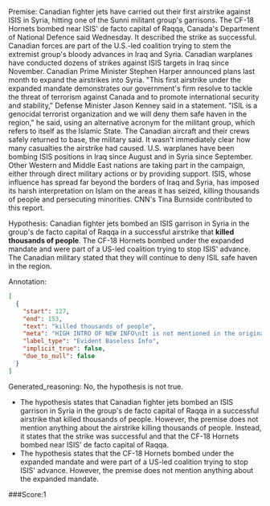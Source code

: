 
Premise:
Canadian fighter jets have carried out their first airstrike against ISIS in Syria, hitting one of the Sunni militant group's garrisons. The CF-18 Hornets bombed near ISIS' de facto capital of Raqqa, Canada's Department of National Defence said Wednesday. It described the strike as successful. Canadian forces are part of the U.S.-led coalition trying to stem the extremist group's bloody advances in Iraq and Syria. Canadian warplanes have conducted dozens of strikes against ISIS targets in Iraq since November. Canadian Prime Minister Stephen Harper announced plans last month to expand the airstrikes into Syria. "This first airstrike under the expanded mandate demonstrates our government's firm resolve to tackle the threat of terrorism against Canada and to promote international security and stability,"  Defense Minister Jason Kenney said in a statement. "ISIL is a genocidal terrorist organization and we will deny them safe haven in the region," he said, using an alternative acronym for the militant group, which refers to itself as the Islamic State. The Canadian aircraft and their crews safely returned to base, the military said. It wasn't immediately clear how many casualties the airstrike had caused. U.S. warplanes have been bombing ISIS positions in Iraq since August and in Syria since September. Other Western and Middle East nations are taking part in the campaign, either through direct military actions or by providing support. ISIS, whose influence has spread far beyond the borders of Iraq and Syria, has imposed its harsh interpretation on Islam on the areas it has seized, killing thousands of people and persecuting minorities. CNN's Tina Burnside contributed to this report.


Hypothesis:
Canadian fighter jets bombed an ISIS garrison in Syria in the group's de facto capital of Raqqa in a successful airstrike that **killed thousands of people**. The CF-18 Hornets bombed under the expanded mandate and were part of a US-led coalition trying to stop ISIS' advance. The Canadian military stated that they will continue to deny ISIL safe haven in the region.

Annotation:
```json
[
  {
    "start": 127,
    "end": 153,
    "text": "killed thousands of people",
    "meta": "HIGH INTRO OF NEW INFO\nIt is not mentioned in the original source that the successful airstrike 'killed thousands of people.'",
    "label_type": "Evident Baseless Info",
    "implicit_true": false,
    "due_to_null": false
  }
]
```

Generated_reasoning:
No, the hypothesis is not true. 
- The hypothesis states that Canadian fighter jets bombed an ISIS garrison in Syria in the group's de facto capital of Raqqa in a successful airstrike that killed thousands of people. However, the premise does not mention anything about the airstrike killing thousands of people. Instead, it states that the strike was successful and that the CF-18 Hornets bombed near ISIS' de facto capital of Raqqa. 
- The hypothesis states that the CF-18 Hornets bombed under the expanded mandate and were part of a US-led coalition trying to stop ISIS' advance. However, the premise does not mention anything about the expanded mandate.

###Score:1
